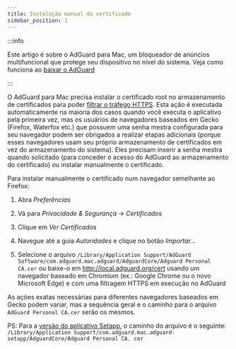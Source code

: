 ```yaml
---
title: Instalação manual do certificado
sidebar_position: 1
---
```


:::info

Este artigo é sobre o AdGuard para Mac, um bloqueador de anúncios multifuncional que protege seu dispositivo no nível do sistema. Veja como funciona ao [baixar o AdGuard](https://agrd.io/download-kb-adblock)

:::

O AdGuard para Mac precisa instalar o certificado root no armazenamento de certificados para poder [filtrar o tráfego HTTPS](/general/https-filtering/what-is-https-filtering). Esta ação é executada automaticamente na maioria dos casos quando você executa o aplicativo pela primeira vez, mas os usuários de navegadores baseados em Gecko (Firefox, Waterfox etc.) que possuem uma senha mestra configurada para seu navegador podem ser obrigados a realizar etapas adicionais (porque esses navegadores usam seu próprio armazenamento de certificados em vez do armazenamento do sistema). Eles precisam inserir a senha mestra quando solicitado (para conceder o acesso do AdGuard ao armazenamento do certificado) ou instalar manualmente o certificado.

Para instalar manualmente o certificado num navegador semelhante ao Firefox:

  1. Abra *Preferências*

  2. Vá para *Privacidade & Segurança* → *Certificados*

  3. Clique em *Ver Certificados*

  4. Navegue até a guia *Autoridades* e clique no botão *Importar...*

  5. Selecione o arquivo `/Library/Application Support/AdGuard Software/com.adguard.mac.adguard/AdguardCore/Adguard Personal CA.cer` ou baixe-o em http://local.adguard.org/cert usando um navegador baseado em Chromium (ex.: Google Chrome ou o novo Microsoft Edge) e com uma filtragem HTTPS em execução no AdGuard

As ações exatas necessárias para diferentes navegadores baseados em Gecko podem variar, mas a sequência geral e o caminho para o arquivo `AdGuard Personal CA.cer` serão os mesmos.

PS: Para a [versão do aplicativo Setapp](https://setapp.com/apps/adguard), o caminho do arquivo é o seguinte: `/Library/Application Support/com.adguard.mac.adguard-setapp/AdguardCore/Adguard Personal CA. cer`
